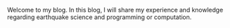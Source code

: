 Welcome to my blog. In this blog, I will share my experience and knowledge regarding earthquake science and programming or computation.
